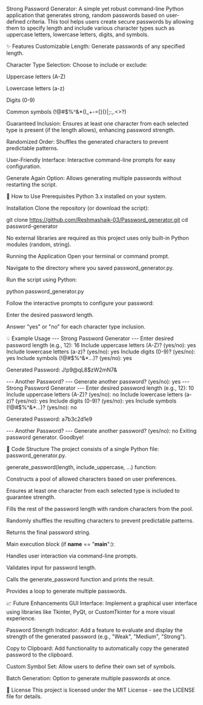 Strong Password Generator:
A simple yet robust command-line Python application that generates strong, random passwords based on user-defined criteria. This tool helps users create secure passwords by allowing them to specify length and include various character types such as uppercase letters, lowercase letters, digits, and symbols.

✨ Features
Customizable Length: Generate passwords of any specified length.

Character Type Selection: Choose to include or exclude:

Uppercase letters (A-Z)

Lowercase letters (a-z)

Digits (0-9)

Common symbols (!@#$%^&*()_+-=[]{}|;:,.<>?)

Guaranteed Inclusion: Ensures at least one character from each selected type is present (if the length allows), enhancing password strength.

Randomized Order: Shuffles the generated characters to prevent predictable patterns.

User-Friendly Interface: Interactive command-line prompts for easy configuration.

Generate Again Option: Allows generating multiple passwords without restarting the script.

🚀 How to Use
Prerequisites
Python 3.x installed on your system.

Installation
Clone the repository (or download the script):

git clone https://github.com/Reshmashaik-03/Password_generator.git
cd password-generator


No external libraries are required as this project uses only built-in Python modules (random, string).

Running the Application
Open your terminal or command prompt.

Navigate to the directory where you saved password_generator.py.

Run the script using Python:

python password_generator.py


Follow the interactive prompts to configure your password:

Enter the desired password length.

Answer "yes" or "no" for each character type inclusion.

💡 Example Usage
--- Strong Password Generator ---
Enter desired password length (e.g., 12): 16
Include uppercase letters (A-Z)? (yes/no): yes
Include lowercase letters (a-z)? (yes/no): yes
Include digits (0-9)? (yes/no): yes
Include symbols (!@#$%^&*...)? (yes/no): yes

Generated Password: J!p9@qL8$zW2mN7&

--- Another Password? ---
Generate another password? (yes/no): yes
--- Strong Password Generator ---
Enter desired password length (e.g., 12): 10
Include uppercase letters (A-Z)? (yes/no): no
Include lowercase letters (a-z)? (yes/no): yes
Include digits (0-9)? (yes/no): yes
Include symbols (!@#$%^&*...)? (yes/no): no

Generated Password: a7b3c2d1e9

--- Another Password? ---
Generate another password? (yes/no): no
Exiting password generator. Goodbye!


📂 Code Structure
The project consists of a single Python file: password_generator.py.

generate_password(length, include_uppercase, ...) function:

Constructs a pool of allowed characters based on user preferences.

Ensures at least one character from each selected type is included to guarantee strength.

Fills the rest of the password length with random characters from the pool.

Randomly shuffles the resulting characters to prevent predictable patterns.

Returns the final password string.

Main execution block (if __name__ == "__main__":):

Handles user interaction via command-line prompts.

Validates input for password length.

Calls the generate_password function and prints the result.

Provides a loop to generate multiple passwords.

📈 Future Enhancements
GUI Interface: Implement a graphical user interface using libraries like Tkinter, PyQt, or CustomTkinter for a more visual experience.

Password Strength Indicator: Add a feature to evaluate and display the strength of the generated password (e.g., "Weak", "Medium", "Strong").

Copy to Clipboard: Add functionality to automatically copy the generated password to the clipboard.

Custom Symbol Set: Allow users to define their own set of symbols.

Batch Generation: Option to generate multiple passwords at once.

📄 License
This project is licensed under the MIT License - see the LICENSE file for details.
